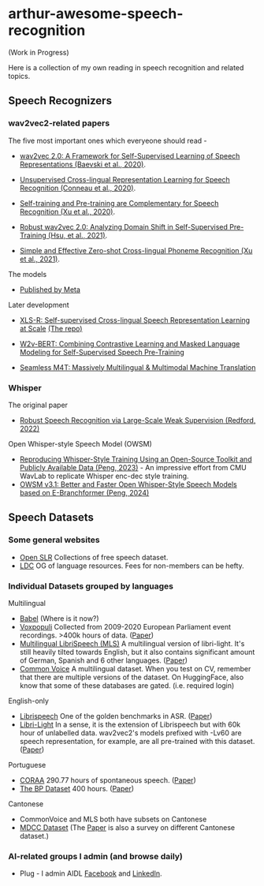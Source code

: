 # arthur-awesome-speech-recognition

(Work in Progress)

Here is a collection of my own reading in speech recognition and related topics.

## Speech Recognizers

### wav2vec2-related papers

The five most important ones which everyeone should read -

- [wav2vec 2.0: A Framework for Self-Supervised Learning of Speech Representations (Baevski et al., 2020)](https://arxiv.org/abs/2006.11477).

- [Unsupervised Cross-lingual Representation Learning for Speech Recognition (Conneau et al., 2020)](https://arxiv.org/abs/2006.13979).

- [Self-training and Pre-training are Complementary for Speech Recognition (Xu et al., 2020)](https://arxiv.org/abs/2010.11430).

- [Robust wav2vec 2.0: Analyzing Domain Shift in Self-Supervised Pre-Training (Hsu, et al., 2021)](https://arxiv.org/abs/2104.01027).

- [Simple and Effective Zero-shot Cross-lingual Phoneme Recognition (Xu et al., 2021)](https://arxiv.org/abs/2109.11680).

The models

- [Published by Meta](https://github.com/facebookresearch/fairseq/tree/main/examples/wav2vec#wav2vec-20)

Later development

- [XLS-R: Self-supervised Cross-lingual Speech Representation Learning at Scale](https://arxiv.org/abs/2111.09296) [(The repo)](https://github.com/facebookresearch/fairseq/tree/main/examples/wav2vec/xlsr)

- [W2v-BERT: Combining Contrastive Learning and Masked Language Modeling for Self-Supervised Speech Pre-Training](https://arxiv.org/abs/2108.06209)

- [Seamless M4T: Massively Multilingual & Multimodal Machine Translation](https://arxiv.org/abs/2308.11596)

### Whisper

The original paper
- [Robust Speech Recognition via Large-Scale Weak Supervision (Redford, 2022)](https://arxiv.org/abs/2212.04356)

Open Whisper-style Speech Model (OWSM)
- [Reproducing Whisper-Style Training Using an Open-Source Toolkit and Publicly Available Data (Peng, 2023)](https://arxiv.org/abs/2309.13876) - An impressive effort from CMU WavLab to replicate Whisper enc-dec style training.
- [OWSM v3.1: Better and Faster Open Whisper-Style Speech Models based on E-Branchformer (Peng, 2024)](https://arxiv.org/abs/2401.16658)

## Speech Datasets

### Some general websites
- [Open SLR](https://www.openslr.org/resources.php) Collections of free speech dataset.
- [LDC](https://catalog.ldc.upenn.edu/) OG of language resources. Fees for non-members can be hefty.

### Individual Datasets grouped by languages

Multilingual

- [Babel](https://en.wikipedia.org/wiki/BABEL_Speech_Corpus) (Where is it now?)
- [Voxpopuli](https://github.com/facebookresearch/voxpopuli) Collected from 2009-2020 European Parliament event recordings. >400k hours of data. ([Paper](https://aclanthology.org/2021.acl-long.80/))
- [Multilingual LibriSpeech (MLS)](https://www.openslr.org/) A multilingual version of libri-light.  It's still heavily tilted towards English, but it also contains significant amount of German, Spanish and 6 other languages. ([Paper](https://arxiv.org/pdf/2012.03411))
- [Common Voice](https://commonvoice.mozilla.org/en/datasets) A multilingual dataset.  When you test on CV, remember that there are multiple versions of the dataset.  On HuggingFace, also know that some of these databases are gated. (i.e. required login)

English-only

- [Librispeech](https://www.openslr.org/12) One of the golden benchmarks in ASR.  ([Paper](https://www.danielpovey.com/files/2015_icassp_librispeech.pdf))
- [Libri-Light](https://github.com/facebookresearch/libri-light) In a sense, it is the extension of Librispeech but with 60k hour of unlabelled data. wav2vec2's models prefixed with -Lv60 are speech representation, for example, are all pre-trained with this dataset. ([Paper](https://arxiv.org/abs/1912.07875))

Portuguese

- [CORAA](https://github.com/nilc-nlp/CORAA) 290.77 hours of spontaneous speech. ([Paper](https://arxiv.org/abs/2110.15731))
- [The BP Dataset](https://github.com/lucasgris/wav2vec4bp) 400 hours. ([Paper](https://arxiv.org/abs/2107.11414))

Cantonese
- CommonVoice and MLS both have subsets on Cantonese
- [MDCC Dataset](https://github.com/HLTCHKUST/cantonese-asr) (The [Paper](https://arxiv.org/pdf/2201.02419.pdf) is also a survey on different Cantonese dataset.)

### AI-related groups I admin (and browse daily)
- Plug - I admin AIDL [Facebook](https://www.facebook.com/groups/DeepNetGroup) and [LinkedIn](https://www.linkedin.com/groups/12846050/).

